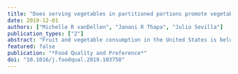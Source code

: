 ```yaml
---
title: "Does serving vegetables in partitioned portions promote vegetable consumption?"
date: 2019-12-01
authors: ["Michelle R vanDellen", "Janani R Thapa", "Julio Sevilla"]
publication_types: ["2"]
abstract: "Fruit and vegetable consumption in the United States is below the recommended level for two reasons: lack of access and low preference. In this work, we identify lack of preference for vegetables as a public health issue and apply theories from psychology and marketing literature to study the effect of partitioned presentation of vegetables on consumption of vegetables. Separating items into single units with clear partitions generally reduces consumption of relatively appealing foods by making the eater more aware of the amount consumed. For relatively less appealing foods (typically but not exclusively those lower in sugar/fat), a partitioned presentation format might operate to increase consumption. This expectation draws on two complementary theoretical perspectives. First, partitioning of relatively unappealing foods involve initiation rather than inhibition, and thus, fewer decision points may promote consumption. Second, because people have an intrinsic desire for completion, they may be more likely to finish a partitioned portion, even if these are made of relatively unappealing options. After conducting a pilot experiment to verify experimental procedures, we conducted two experiments (total N = 342) in which we randomly presented cauliflower (a relatively less appealing food) in either a whole presentation format (i.e., all pieces on one plate) or a partitioned presentation format (i.e., groups of cauliflower pieces arranged into subgroups with clear divisions) and measured consumption. We observed no effects of presentation format on total consumption, but we did observe an increase in minimal consumption in the partitioned format."
featured: false
publication: "*Food Quality and Preference*"
doi: "10.1016/j.foodqual.2019.103750"
---
```


